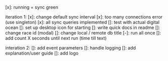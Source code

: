 [x]: running = sync green

iteration 1:
[x]: change default sync interval
[x]: too many connections error (use singleton)
[x]: all sync queries implemented
[]: test with actual digital ocean
[]: set up desktop icon for starting
[]: write quick docs in readme
[]: change race id (modal)
[]: change local / remote db title
[-]: run all once
[]: add count X seconds until next run (time till text)

interation 2:
[]: add event parameters
[]: handle logging
[]: add explanation/user guide
[]: add logo
